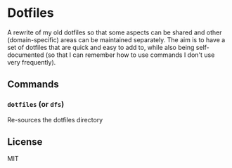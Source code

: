 # Dotfiles

A rewrite of my old dotfiles so that some aspects can be shared and other
(domain-specific) areas can be maintained separately. The aim is to have a set
of dotfiles that are quick and easy to add to, while also being self-documented
(so that I can remember how to use commands I don't use very frequently).

## Commands
### `dotfiles` (or `dfs`)
Re-sources the dotfiles directory

## License

MIT
